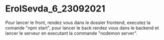 # ErolSevda_6_23092021 
Pour lancer le front,  rendez vous dans le dossier frontend, executez la comande "npm start", pour lancer le back rendez vous dans le backend et lancer le serveur en executant la commande "nodemon server".

